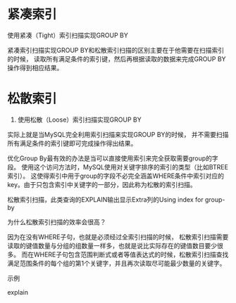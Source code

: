 



# 紧凑索引

使用紧凑（Tight）索引扫描实现GROUP BY

紧凑索引扫描实现GROUP BY和松散索引扫描的区别主要在于他需要在扫描索引的时候，
读取所有满足条件的索引键，然后再根据读取的数据来完成GROUP BY操作得到相应结果。


# 松散索引


1. 使用松散（Loose）索引扫描实现GROUP BY

实际上就是当MySQL完全利用索引扫描来实现GROUP BY的时候，
并不需要扫描所有满足条件的索引键即可完成操作得出结果。

优化Group By最有效的办法是当可以直接使用索引来完全获取需要group的字段。
使用这个访问方法时，MySQL使用对关键字排序的索引的类型（比如BTREE索引）。
这使得索引中用于group的字段不必完全涵盖WHERE条件中索引对应的key。由于只包含索引中关键字的一部分，因此称为松散的索引扫描。


松散索引扫描，此类查询的EXPLAIN输出显示Extra列的Using index for group-by



为什么松散索引扫描的效率会很高？

因为在没有WHERE子句，也就是必须经过全索引扫描的时候，
松散索引扫描需要读取的键值数量与分组的组数量一样多，也就是说比实际存在的键值数目要少很多。
而在WHERE子句包含范围判断式或者等值表达式的时候，松散索引扫描查找满足范围条件的每个组的第1个关键字，并且再次读取尽可能最少数量的关键字。

示例

explain



